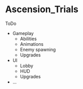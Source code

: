 # Ascension_Trials

ToDo
- Gameplay
  - Abilities
  - Animations
  - Enemy spawning
  - Upgrades
- UI
  - Lobby
  - HUD
  - Upgrades
- ...
